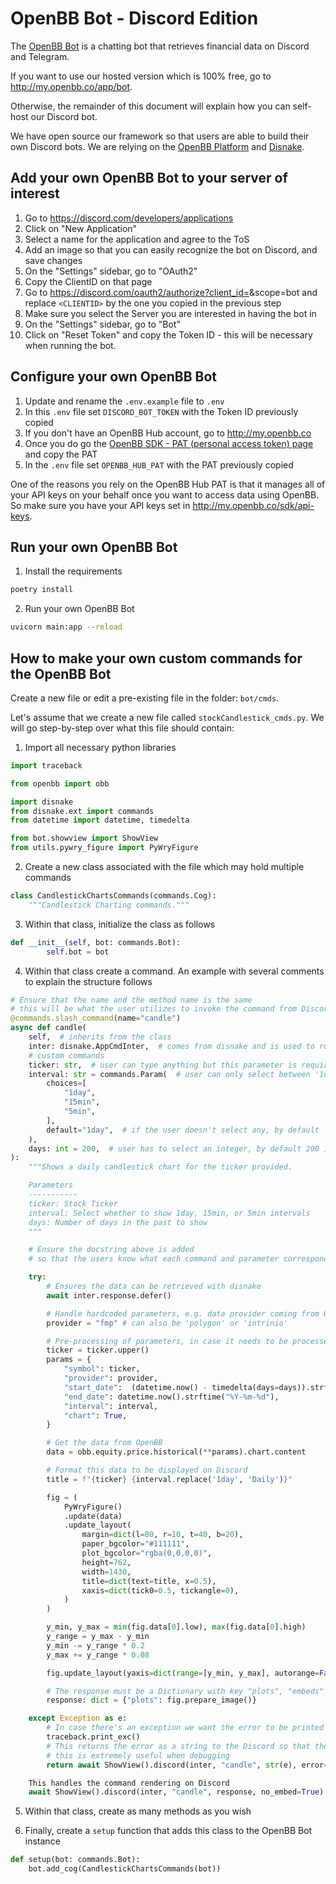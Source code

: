 # OpenBB Bot - Discord Edition

The [OpenBB Bot](http://my.openbb.co/app/bot) is a chatting bot that retrieves financial data on Discord and Telegram.

If you want to use our hosted version which is 100% free, go to http://my.openbb.co/app/bot.

Otherwise, the remainder of this document will explain how you can self-host our Discord bot.

We have open source our framework so that users are able to build their own Discord bots. We are relying on the [OpenBB Platform](HTTP://my.openbb.co/app.sdk) and [Disnake](https://github.com/DisnakeDev/disnake).

## Add your own OpenBB Bot to your server of interest

1. Go to https://discord.com/developers/applications
2. Click on "New Application"
3. Select a name for the application and agree to the ToS
4. Add an image so that you can easily recognize the bot on Discord, and save changes
5. On the "Settings" sidebar, go to "OAuth2"
6. Copy the ClientID on that page
7. Go to https://discord.com/oauth2/authorize?client_id=<CLIENTID>&scope=bot and replace `<CLIENTID>` by the one you copied in the previous step
8. Make sure you select the Server you are interested in having the bot in
9. On the "Settings" sidebar, go to "Bot"
10. Click on "Reset Token" and copy the Token ID - this will be necessary when running the bot.

## Configure your own OpenBB Bot

1. Update and rename the `.env.example` file to `.env`
2. In this `.env` file set `DISCORD_BOT_TOKEN` with the Token ID previously copied
3. If you don't have an OpenBB Hub account, go to http://my.openbb.co
5. Once you do go the [OpenBB SDK - PAT (personal access token) page](http://my.openbb.co/app/sdk/pat) and copy the PAT
6. In the `.env` file set `OPENBB_HUB_PAT` with the PAT previously copied

One of the reasons you rely on the OpenBB Hub PAT is that it manages all of your API keys on your behalf once you want to access data using OpenBB. So make sure you have your API keys set in http://my.openbb.co/sdk/api-keys.

## Run your own OpenBB Bot

1. Install the requirements

```bash
poetry install
```

2. Run your own OpenBB Bot

```bash
uvicorn main:app --reload
```

## How to make your own custom commands for the OpenBB Bot

Create a new file or edit a pre-existing file in the folder: `bot/cmds`.

Let's assume that we create a new file called `stockCandlestick_cmds.py`. We will go step-by-step over what this file should contain:

1. Import all necessary python libraries

```python
import traceback

from openbb import obb

import disnake
from disnake.ext import commands
from datetime import datetime, timedelta

from bot.showview import ShowView
from utils.pywry_figure import PyWryFigure
```

2. Create a new class associated with the file which may hold multiple commands

```python
class CandlestickChartsCommands(commands.Cog):
    """Candlestick Charting commands."""
```

3. Within that class, initialize the class as follows

```python
def __init__(self, bot: commands.Bot):
        self.bot = bot
```

4. Within that class create a command. An example with several comments to explain the structure follows

```python
# Ensure that the name and the method name is the same
# this will be what the user utilizes to invoke the command from Discord
@commands.slash_command(name="candle")
async def candle(
    self,  # inherits from the class
    inter: disnake.AppCmdInter,  # comes from disnake and is used to run the command
    # custom commands
    ticker: str,  # user can type anything but this parameter is required
    interval: str = commands.Param(  # user can only select between '1day', '15min' and '5min'
        choices=[
            "1day",
            "15min",
            "5min",
        ],
        default="1day",  # if the user doesn't select any, by default '1day' is set
    ),
    days: int = 200,  # user has to select an integer, by default 200 is selected
):
    """Shows a daily candlestick chart for the ticker provided.

    Parameters
    -----------
    ticker: Stock Ticker
    interval: Select whether to show 1day, 15min, or 5min intervals
    days: Number of days in the past to show
    """

    # Ensure the docstring above is added
    # so that the users know what each command and parameter corresponds to.

    try:
        # Ensures the data can be retrieved with disnake
        await inter.response.defer()

        # Handle hardcoded parameters, e.g. data provider coming from OpenBB
        provider = "fmp" # can also be 'polygon' or 'intrinio'

        # Pre-processing of parameters, in case it needs to be processed before calling OpenBB
        ticker = ticker.upper()
        params = {
            "symbol": ticker,
            "provider": provider,
            "start_date":  (datetime.now() - timedelta(days=days)).strftime("%Y-%m-%d"),
            "end_date": datetime.now().strftime("%Y-%m-%d"),
            "interval": interval,
            "chart": True,
        }

        # Get the data from OpenBB
        data = obb.equity.price.historical(**params).chart.content

        # Format this data to be displayed on Discord
        title = f"{ticker} {interval.replace('1day', 'Daily')}"

        fig = (
            PyWryFigure()
            .update(data)
            .update_layout(
                margin=dict(l=80, r=10, t=40, b=20),
                paper_bgcolor="#111111",
                plot_bgcolor="rgba(0,0,0,0)",
                height=762,
                width=1430,
                title=dict(text=title, x=0.5),
                xaxis=dict(tick0=0.5, tickangle=0),
            )
        )

        y_min, y_max = min(fig.data[0].low), max(fig.data[0].high)
        y_range = y_max - y_min
        y_min -= y_range * 0.2
        y_max += y_range * 0.08

        fig.update_layout(yaxis=dict(range=[y_min, y_max], autorange=False))

        # The response must be a Dictionary with key "plots", "embeds" or "images_list"
        response: dict = {"plots": fig.prepare_image()}

    except Exception as e:
        # In case there's an exception we want the error to be printed in the user's console
        traceback.print_exc()
        # This returns the error as a string to the Discord so that the user can see what happened
        # this is extremely useful when debugging
        return await ShowView().discord(inter, "candle", str(e), error=True)

    This handles the command rendering on Discord
    await ShowView().discord(inter, "candle", response, no_embed=True)
```

5. Within that class, create as many methods as you wish

6. Finally, create a `setup` function that adds this class to the OpenBB Bot instance

```python
def setup(bot: commands.Bot):
    bot.add_cog(CandlestickChartsCommands(bot))
```
